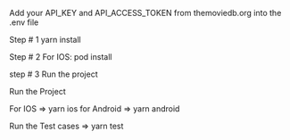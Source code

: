 Add your API_KEY and API_ACCESS_TOKEN from themoviedb.org into the .env file

Step # 1 yarn install

Step # 2 For IOS: pod install

step # 3 Run the project

Run the Project

For IOS => yarn ios for Android => yarn android

Run the Test cases => yarn test
